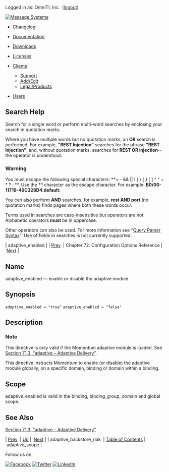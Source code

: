 Logged in as: OmniTI, Inc.  ([logout](https://support.messagesystems.com/logout.php))

[![Message Systems](https://support.messagesystems.com/images/ms-white205.png)](https://support.messagesystems.com/start.php) 

*   [Changelog](https://support.messagesystems.com/start.php?show=changelog)
*   [Documentation](https://support.messagesystems.com/docs/)
*   [Downloads](https://support.messagesystems.com/start.php)

*   [Licenses](https://support.messagesystems.com/license_summary.php)
*   <a href="">Clients</a>
    *   [Support](https://support.messagesystems.com/cs.php)
    *   [Add/Edit](https://support.messagesystems.com/edit_client.php)
    *   [Legal/Products](https://support.messagesystems.com/edit_products.php)
*   [Users](https://support.messagesystems.com/edit_customer.php)

## Search Help

Search for a single word or perform multi-word searches by enclosing your search in quotation marks.

Where you have multiple words but no quotation marks, an **OR** search is performed. For example, **"REST Injection"** searches for the phrase **"REST Injection"**, and, without quotation marks, searches for **REST OR Injection**--the operator is understood.

### Warning

You must escape the following special characters: **+ - && || ! ( ) { } [ ] ^ " ~ * ? : \**. Use the **\** character as the escape character. For example: **B0/00-11719-46C328D4\:default\:**

You can also perform **AND** searches, for example, **rest AND port** (no quotation marks) finds pages where both these words occur.

Terms used in searches are case-insensitive but operators are not. Alphabetic operators **must** be in uppercase.

Other operators can also be used. For more information see "[Query Parser Syntax](https://lucene.apache.org/core/old_versioned_docs/versions/3_0_0/queryparsersyntax.html)". Use of fields in searches is not currently supported.

| adaptive_enabled |
| [Prev](conf.ref.adaptive_backstore_riak.php)  | Chapter 72. Configuration Options Reference |  [Next](conf.ref.adaptive_scope.php) |

<a name="conf.ref.adaptive_enabled"></a>
## Name

adaptive_enabled — enable or disable the adaptive module

## Synopsis

`adaptive_enabled = "true"`
`adaptive_enabled = "false"`

<a name="idp23365856"></a>
## Description

### Note

This directive is only valid if the Momentum adaptive module is loaded. See [Section 71.3, “adaptive – Adaptive Delivery”](modules.adaptive.php "71.3. adaptive – Adaptive Delivery").

This directive instructs Momentum to enable (or disable) the adaptive module globally, on a specific domain, binding or domain within a binding.

<a name="idp23369120"></a>
## Scope

adaptive_enabled is valid in the binding, binding_group, domain and global scope.

<a name="idp23370880"></a>
## See Also

[Section 71.3, “adaptive – Adaptive Delivery”](modules.adaptive.php "71.3. adaptive – Adaptive Delivery")

| [Prev](conf.ref.adaptive_backstore_riak.php)  | [Up](config.options.ref.php) |  [Next](conf.ref.adaptive_scope.php) |
| adaptive_backstore_riak  | [Table of Contents](index.php) |  adaptive_scope |

Follow us on:

[![Facebook](https://support.messagesystems.com/images/icon-facebook.png)](http://www.facebook.com/messagesystems) [![Twitter](https://support.messagesystems.com/images/icon-twitter.png)](http://twitter.com/#!/MessageSystems) [![LinkedIn](https://support.messagesystems.com/images/icon-linkedin.png)](http://www.linkedin.com/company/message-systems)